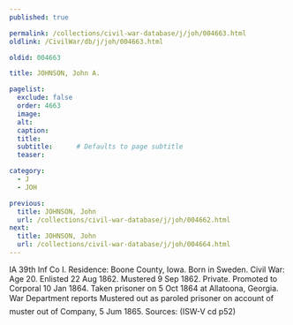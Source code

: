 ```yaml
---
published: true

permalink: /collections/civil-war-database/j/joh/004663.html
oldlink: /CivilWar/db/j/joh/004663.html

oldid: 004663

title: JOHNSON, John A.

pagelist:
  exclude: false
  order: 4663
  image: 
  alt:
  caption:
  title:
  subtitle:      # Defaults to page subtitle
  teaser:

category: 
  - J 
  - JOH

previous:
  title: JOHNSON, John
  url: /collections/civil-war-database/j/joh/004662.html  
next:
  title: JOHNSON, John
  url: /collections/civil-war-database/j/joh/004664.html   
---
```

IA 39th Inf Co I. Residence: Boone County, Iowa. Born in Sweden. Civil War: Age 20. Enlisted 22 Aug 1862. Mustered 9 Sep 1862. Private. Promoted to Corporal 10 Jan 1864. Taken prisoner on 5 Oct 1864 at Allatoona, Georgia. War Department reports &#147;Mustered out as paroled prisoner on account of muster out of Company, 5 Jum 1865.&#148; Sources: (ISW-V cd p52)
